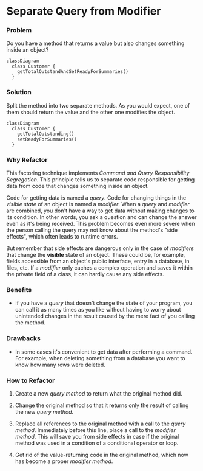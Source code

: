 # Separate Query from Modifier

### Problem

Do you have a method that returns a value but also changes something inside an object?

```mermaid
classDiagram
  class Customer {
    getTotalOutstandAndSetReadyForSummaries()
  }
```

### Solution

Split the method into two separate methods. As you would expect, one of them should return the value and the other one modifies the object.

```mermaid
classDiagram
  class Customer {
    getTotalOutstanding()
    setReadyForSummaries()
  }
```

### Why Refactor

This factoring technique implements *Command and Query Responsibility Segregation*. This principle tells us to separate code responsible for getting data from code that changes something inside an object.

Code for getting data is named a *query*. Code for changing things in the *visible state* of an object is named a *modifier*. When a *query* and *modifier* are combined, you don't have a way to get data without making changes to its condition. In other words, you ask a question and can change the answer even as it's being received. This problem becomes even more severe when the person calling the query may not know about the method's "side effects", which often leads to runtime errors.

But remember that side effects are dangerous only in the case of
*modifiers* that change the **visible** state of an object. These could
be, for example, fields accessible from an object's public interface, entry in a database, in files, etc. If a *modifier* only caches a complex operation and saves it within the private field of a class, it can hardly cause any side effects.

### Benefits

- If you have a *query* that doesn't change the state of your program, you can call it as many times as you like without having to worry about unintended changes in the result caused by the mere fact of you calling the method.

### Drawbacks

- In some cases it's convenient to get data after performing a command. For example, when deleting something from a database you want to know how many rows were deleted.

### How to Refactor

1. Create a new *query method* to return what the original method did.

2. Change the original method so that it returns only the result of calling the new *query method*.

3. Replace all references to the original method with a call to the *query method*. Immediately before this line, place a call to the *modifier method*. This will save you from side effects in case if the original method was used in a condition of a conditional operator or loop.

4. Get rid of the value-returning code in the original method, which now has become a proper *modifier method*.
